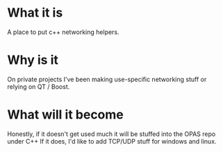 # What it is

A place to put c++ networking helpers.

# Why is it

On private projects I've been making use-specific networking stuff or relying on QT / Boost.

# What will it become

Honestly, if it doesn't get used much it will be stuffed into the OPAS repo under C++
If it does, I'd like to add TCP/UDP stuff for windows and linux. 
